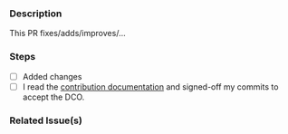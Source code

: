<!--
SPDX-FileCopyrightText: 2020 Tilman Vatteroth

SPDX-License-Identifier: CC-BY-SA-4.0
-->

### Description
This PR fixes/adds/improves/...

### Steps

<!-- Please tick all steps this PR performs (if something is not necessary, please remove it) -->

- [ ] Added changes
- [ ] I read the [contribution documentation](https://github.com/mrdrogdrog/optional/blob/main/CONTRIBUTING.md) and signed-off my commits to accept the DCO.

### Related Issue(s)
<!-- e.g #123 -->
